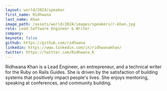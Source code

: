 ```yaml
---
layout: world/2024/speaker
first_name: Ridhwana
last_name: Khan
image_path: /assets/world/2024/images/speakers/r-khan.jpg
role: Lead Software Engineer & Writer
company: 
keynote: false
github: https://github.com/ridhwana
linkedin: https://www.linkedin.com/in/ridhwanakhan/
twitter: https://twitter.com/Ridhwana_K
---
```


Ridhwana Khan is a Lead Engineer, an entrepreneur, and a technical writer for the Ruby on Rails Guides. She is driven by the satisfaction of building systems that positively impact people's lives. She enjoys mentoring, speaking at conferences, and community building.
